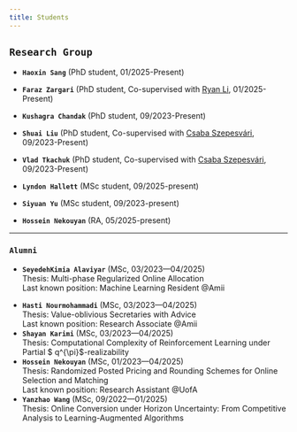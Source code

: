```yaml
---
title: Students
---
```


<style>
table {
    background-color: white;
    box-shadow: 0px 0px 0px inset;
    }
th{
    display: none;
}
th, td { 
  padding: 0px;
  padding-right: 10px; 
  padding-top: 20px;
  padding-left: 20px; 
  padding-bottom: 20px;
  width: auto;
  vertical-align: center;
  border: 2px solid #fff1e5;
}

tr:hover {
  background-color: #fff1e5;
}

 thead tr th:first-child,
 tbody tr td:first-child {
  width: 10em;
  /* background: white; */
  font-weight: normal;
  border-left: 8px solid #fff1e5;
}

</style>


## `Research Group`

- **`Haoxin Sang`** (PhD student, 01/2025-Present)

- **`Faraz Zargari`** (PhD student, Co-supervised with [Ryan Li](https://sites.engineering.ualberta.ca/elitegridlab/), 01/2025-Present)
- **`Kushagra Chandak`** (PhD student, 09/2023-Present)
- **`Shuai Liu`** (PhD student, Co-supervised with [Csaba Szepesvári](https://sites.ualberta.ca/~szepesva/), 09/2023-Present)
- **`Vlad Tkachuk`** (PhD student, Co-supervised with [Csaba Szepesvári](https://sites.ualberta.ca/~szepesva/), 09/2023-Present)
- **`Lyndon Hallett`** (MSc student, 09/2025-present)
- **`Siyuan Yu`** (MSc student, 09/2023-present)
- **`Hossein Nekouyan`** (RA, 05/2025-present)

--- 

### <a id="alumni"></a> `Alumni`

>
- **`SeyedehKimia Alaviyar`** (MSc, 03/2023—04/2025) <br>
  Thesis: Multi-phase Regularized Online Allocation <br>
  Last known position: Machine Learning Resident @Amii

>
- **`Hasti Nourmohammadi`** (MSc, 03/2023—04/2025) <br> 
  Thesis: Value-oblivious Secretaries with Advice <br> Last known position: Research Associate @Amii
- **`Shayan Karimi`** (MSc, 03/2023—04/2025) <br> 
  Thesis: Computational Complexity of Reinforcement Learning under Partial $ q^{\pi}$-realizability
- **`Hossein Nekouyan`** (MSc, 01/2023—04/2025) <br> 
  Thesis: Randomized Posted Pricing and Rounding Schemes for Online Selection and Matching <br> Last known position: Research Assistant @UofA
- **`Yanzhao Wang`**  (MSc, 09/2022—01/2025) <br> 
  Thesis: Online Conversion under Horizon Uncertainty: From Competitive Analysis to Learning-Augmented Algorithms

<!-- |                    |           |                                
| :-------------     | :-----:   | :-----   
| SeyedehKimia Alaviyar  | MSc, 04/2025 | Thesis: Multi-phase Regularized Online Allocation
| Hasti Nourmohammadi | MSc, 04/2025 | Thesis: Value-oblivious Secretaries with Advice 
| Shayan Karimi          | MSc, 04/2025 | Thesis: Computational Complexity of Reinforcement Learning under Partial $ q^{\pi}$-realizability
| Hossein Nekouyan | MSc, 04/2025 | Thesis: Randomized Posted Pricing and Rounding Schemes for Online Selection and Matching  
| Yanzhao Wang           | MSc, 01/2025 | Thesis: Online Conversion under Horizon Uncertainty: From Competitive Analysis to Learning-Augmented Algorithms 
 -->



